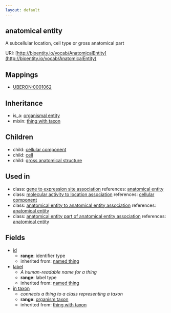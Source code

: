 ```yaml
---
layout: default
---
```


## anatomical entity


A subcellular location, cell type or gross anatomical part

URI: [http://bioentity.io/vocab/AnatomicalEntity](http://bioentity.io/vocab/AnatomicalEntity)
## Mappings

 * [UBERON:0001062](http://purl.obolibrary.org/obo/UBERON_0001062)

## Inheritance

 *  is_a: [organismal entity](OrganismalEntity.html)
 *  mixin: [thing with taxon](ThingWithTaxon.html)

## Children

 *  child: [cellular component](CellularComponent.html)
 *  child: [cell](Cell.html)
 *  child: [gross anatomical structure](GrossAnatomicalStructure.html)

## Used in

 *  class: [gene to expression site association](GeneToExpressionSiteAssociation.html) references: [anatomical entity](AnatomicalEntity.html)
 *  class: [molecular activity to location association](MolecularActivityToLocationAssociation.html) references: [cellular component](CellularComponent.html)
 *  class: [anatomical entity to anatomical entity association](AnatomicalEntityToAnatomicalEntityAssociation.html) references: [anatomical entity](AnatomicalEntity.html)
 *  class: [anatomical entity part of anatomical entity association](AnatomicalEntityPartOfAnatomicalEntityAssociation.html) references: [anatomical entity](AnatomicalEntity.html)

## Fields

 * [id](id.html)
    * __range__: identifier type
    * inherited from: [named thing](NamedThing.html)
 * [label](label.html)
    * _A human-readable name for a thing_
    * __range__: label type
    * inherited from: [named thing](NamedThing.html)
 * [in taxon](in_taxon.html)
    * _connects a thing to a class representing a taxon_
    * __range__: [organism taxon](OrganismTaxon.html)
    * inherited from: [thing with taxon](ThingWithTaxon.html)

